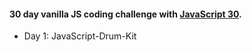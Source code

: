 #### 30 day vanilla JS coding challenge with [JavaScript 30](https://javascript30.com/).
* Day 1: JavaScript-Drum-Kit
